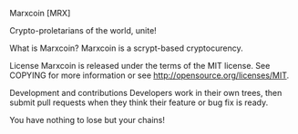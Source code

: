 Marxcoin [MRX]

Crypto-proletarians of the world, unite!

What is Marxcoin?
Marxcoin is a scrypt-based cryptocurency.

License
Marxcoin is released under the terms of the MIT license. See COPYING for more information or see http://opensource.org/licenses/MIT.

Development and contributions
Developers work in their own trees, then submit pull requests when they think their feature or bug fix is ready.

You have nothing to lose but your chains!

